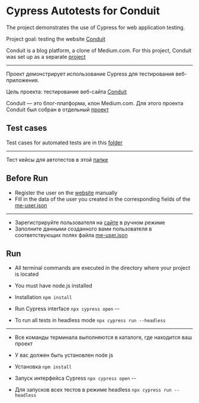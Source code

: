 # Cypress Autotests for Conduit

The project demonstrates the use of Cypress for web application testing.

Project goal: testing the website [Conduit](https://cypress-testing-website.vercel.app/)

Conduit is a blog platform, a clone of Medium.com. For this project, Conduit was set up as a separate [project](https://github.com/psiyavush/cypress-testing-website)

---

Проект демонстрирует использование Cypress для тестирования веб-приложения. 

Цель проекта: тестирование веб-сайта [Conduit](https://cypress-testing-website.vercel.app/)

Conduit — это блог-платформа, клон Medium.com. Для этого проекта Conduit был собран в отдельный [проект](https://github.com/psiyavush/cypress-testing-website)

## Test cases

Test cases for automated tests are in this [folder](./test-cases/)

---

Тест кейсы для автотестов в этой [папке](./test-cases/)

## Before Run

* Register the user on the [website](https://cypress-testing-website.vercel.app/) manually
* Fill in the data of the user you created in the corresponding fields of the [me-user.json](./cypress/fixtures/me-user.json)
---
* Зарегистрируйте пользователя на [сайте](https://cypress-testing-website.vercel.app/) в ручном режиме
* Заполните данными созданного вами пользователя в соответствующих полях файла [me-user.json](./cypress/fixtures/me-user.json)


## Run

* All terminal commands are executed in the directory where your project is located
* You must have node.js installed
* Installation `npm install`
* Run Cypress interface `npx cypress open`
--

* To run all tests in headless mode `npx cypress run --headless`

---

* Все команды терминала выполняются в каталоге, где находится ваш проект
* У вас должен быть установлен node js
* Установка `npm install`
* Запуск интерфейса Cypress `npx cypress open`
--

* Для запусков всех тестов в режиме headless `npx cypress run --headless` 
